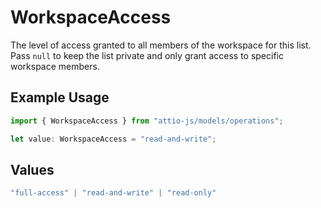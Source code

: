 # WorkspaceAccess

The level of access granted to all members of the workspace for this list. Pass `null` to keep the list private and only grant access to specific workspace members.

## Example Usage

```typescript
import { WorkspaceAccess } from "attio-js/models/operations";

let value: WorkspaceAccess = "read-and-write";
```

## Values

```typescript
"full-access" | "read-and-write" | "read-only"
```